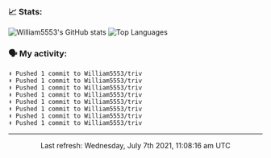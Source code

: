 ### 📈 Stats:
![William5553's GitHub stats](https://github-readme-stats.vercel.app/api?username=william5553&show_icons=true)
![Top Languages](https://github-readme-stats.vercel.app/api/top-langs/?username=william5553&langs_count=10&layout=compact)

### 🗣 My activity:
```
⬆️ Pushed 1 commit to William5553/triv
⬆️ Pushed 1 commit to William5553/triv
⬆️ Pushed 1 commit to William5553/triv
⬆️ Pushed 1 commit to William5553/triv
⬆️ Pushed 1 commit to William5553/triv
⬆️ Pushed 1 commit to William5553/triv
⬆️ Pushed 1 commit to William5553/triv
⬆️ Pushed 1 commit to William5553/triv
```

------------
<p align="center">Last refresh: Wednesday, July 7th 2021, 11:08:16 am UTC</p>
